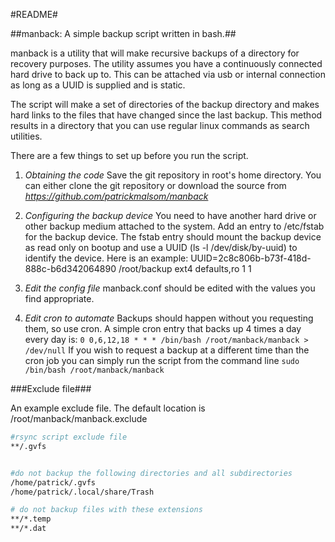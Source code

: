 #README#

##manback: A simple backup script written in bash.##

manback is a utility that will make recursive backups of a directory for recovery purposes.
The utility assumes you have a continuously connected hard drive to back up to. This can be attached via usb or internal connection as long as a UUID is supplied and is static. 

The script will make a set of directories of the backup directory and makes hard links to the files that have changed since the last backup. This method results in a directory that you can use regular linux commands as search utilities. 

There are a few things to set up before you run the script. 

1) _Obtaining the code_
Save the git repository in root's home directory. You can either clone the git repository or download the source from _https://github.com/patrickmalsom/manback_

2) _Configuring the backup device_
You need to have another hard drive or other backup medium attached to the system. Add an entry to /etc/fstab for the backup device. The fstab entry should mount the backup device as read only on bootup  and use a UUID (ls -l /dev/disk/by-uuid) to identify the device. Here is an example:
UUID=2c8c806b-b73f-418d-888c-b6d342064890   /root/backup   ext4   defaults,ro   1   1

2) _Edit the config file_
manback.conf should be edited with the values you find appropriate. 

3) _Edit cron to automate_
Backups should happen without you requesting them, so use cron. A simple cron entry that backs up 4 times a day every day is:
```0 0,6,12,18 * * * /bin/bash /root/manback/manback > /dev/null```
If you wish to request a backup at a different time than the cron job you can simply run the script from the command line
```sudo /bin/bash /root/manback/manback```

###Exclude file###

An example exclude file. The default location is /root/manback/manback.exclude
```bash
#rsync script exclude file
**/.gvfs


#do not backup the following directories and all subdirectories
/home/patrick/.gvfs
/home/patrick/.local/share/Trash

# do not backup files with these extensions
**/*.temp
**/*.dat
```
